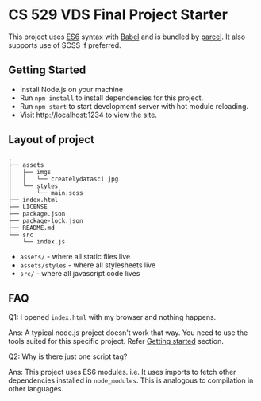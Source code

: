 # CS 529 VDS Final Project Starter

This project uses [ES6](http://es6-features.org/) syntax with [Babel](https://babeljs.io/docs/en/) and is bundled by [parcel](https://parceljs.org/). It also supports use of SCSS if preferred.

## Getting Started

- Install Node.js on your machine
- Run `npm install` to install dependencies for this project.
- Run `npm start` to start development server with hot module reloading.
- Visit http://localhost:1234 to view the site.

## Layout of project

```
.
├── assets
│   ├── imgs
│   │   └── createlydatasci.jpg
│   └── styles
│       └── main.scss
├── index.html
├── LICENSE
├── package.json
├── package-lock.json
├── README.md
└── src
    └── index.js
```

- `assets/` - where all static files live
- `assets/styles` - where all stylesheets live
- `src/` - where all javascript code lives

## FAQ

Q1: I opened `index.html` with my browser and nothing happens.

Ans: A typical node.js project doesn't work that way. You need to use the tools suited for this specific project. Refer [Getting started](#getting-started) section.

Q2: Why is there just one script tag?

Ans: This project uses ES6 modules. i.e. It uses imports to fetch other dependencies installed in `node_modules`. This is analogous to compilation in other languages.